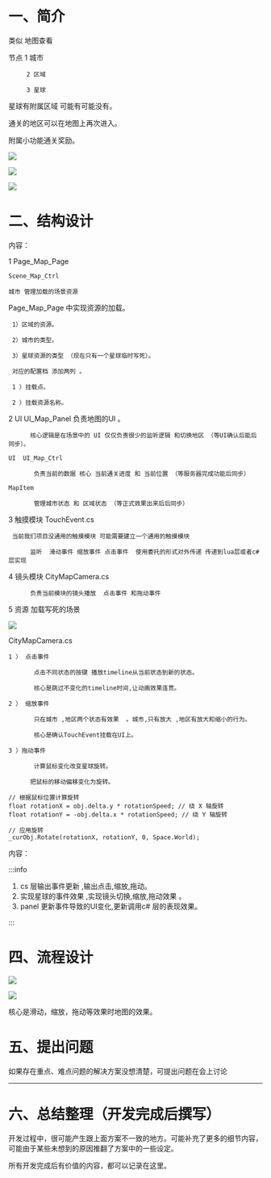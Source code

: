 # 一、简介
类似 地图查看

节点  1 城市

         2 区域

         3 星球

星球有附属区域 可能有可能没有。

通关的地区可以在地图上再次进入。

附属小功能通关奖励。

![](https://cdn.nlark.com/yuque/0/2024/png/49553947/1731033785336-a37efb6f-4223-4360-beeb-70643dd11d61.png)

![](https://cdn.nlark.com/yuque/0/2024/png/49553947/1731033797591-6f9f4480-530a-456a-83a7-0f6645ccd718.png)

![](https://cdn.nlark.com/yuque/0/2024/png/49553947/1731049461226-bd283b37-5fa2-474b-833d-4a76295a8419.png)

# 二、结构设计
内容：

1  Page_Map_Page  

    Scene_Map_Ctrl 

    城市 管理加载的场景资源  

   Page_Map_Page   中实现资源的加载。

     1）区域的资源。

     2）城市的类型。

     3）星球资源的类型 （现在只有一个星球临时写死）。

     对应的配置档 添加两列 。

     1 ）挂载点。

     2 ）挂载资源名称。

2  UI  UI_Map_Panel 负责地图的UI 。

          核心逻辑是在场景中的 UI 仅仅负责很少的监听逻辑 和切换地区 （等UI确认后能后同步）。

    UI  UI_Map_Ctrl 

           负责当前的数据 核心 当前通关进度 和 当前位置 （等服务器完成功能后同步）

    MapItem 

           管理城市状态 和 区域状态 （等正式效果出来后后同步）

    

3  触摸模块  TouchEvent.cs 

     当前我们项目没通用的触摸模块 可能需要建立一个通用的触摸模块  

          监听  滑动事件 缩放事件 点击事件  使用委托的形式对外传递 传递到lua层或者c#层实现 

4  镜头模块 CityMapCamera.cs 

          负责当前模块的镜头播放  点击事件 和拖动事件



5 资源 加载写死的场景



![](https://cdn.nlark.com/yuque/0/2024/png/49553947/1731482411627-143ef67f-e247-406c-b9b3-38b1454473ab.png)

CityMapCamera.cs 

    1 ） 点击事件 

           点击不同状态的按键 播放timeline从当前状态到新的状态。

           核心是跳过不变化的timeline时间,让动画效果连贯。

    2 ） 缩放事件

           只在城市 ,地区两个状态有效果  。城市,只有放大 ,地区有放大和缩小的行为。

           核心是确认TouchEvent挂载在UI上。

    3 ）拖动事件

           计算鼠标变化改变星球旋转。

          把鼠标的移动偏移变化为旋转。

```plain
// 根据鼠标位置计算旋转
float rotationX = obj.delta.y * rotationSpeed; // 绕 X 轴旋转
float rotationY = -obj.delta.x * rotationSpeed; // 绕 Y 轴旋转

// 应用旋转
_curObj.Rotate(rotationX, rotationY, 0, Space.World);
```

  

           

内容：

:::info
1. cs 层输出事件更新 ,输出点击,缩放,拖动。
2. 实现星球的事件效果 ,实现镜头切换,缩放,拖动效果 。
3. panel 更新事件导致的UI变化,更新调用c# 层的表现效果。

:::

# 四、流程设计
![](https://cdn.nlark.com/yuque/0/2024/png/49553947/1731042972524-d7b52297-833c-4222-99a5-4dcbd0ba5e9f.png)

![](https://cdn.nlark.com/yuque/0/2024/png/49553947/1731483698693-b1d70247-d27b-403e-a0b7-2f99737f0ddd.png)

核心是滑动，缩放，拖动等效果时地图的效果。



# 五、提出问题
如果存在重点、难点问题的解决方案没想清楚，可提出问题在会上讨论



---

# 六、总结整理（开发完成后撰写）
开发过程中，很可能产生跟上面方案不一致的地方。可能补充了更多的细节内容，可能由于某些未想到的原因推翻了方案中的一些设定。

所有开发完成后有价值的内容，都可以记录在这里。

